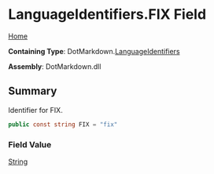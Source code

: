 # LanguageIdentifiers\.FIX Field

[Home](../../../README.md)

**Containing Type**: DotMarkdown\.[LanguageIdentifiers](../README.md)

**Assembly**: DotMarkdown\.dll

## Summary

Identifier for FIX\.

```csharp
public const string FIX = "fix"
```

### Field Value

[String](https://docs.microsoft.com/en-us/dotnet/api/system.string)

